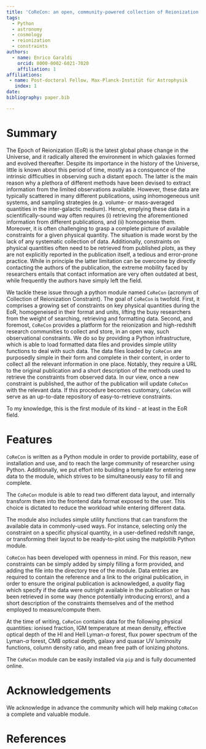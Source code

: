 ```yaml
---
title: 'CoReCon: an open, community-powered collection of Reionization constraints'
tags:
  - Python
  - astronomy
  - cosmology
  - reionization
  - constraints
authors:
  - name: Enrico Garaldi
    orcid: 0000-0002-6021-7020
    affiliation: 1
affiliations:
 - name: Post-doctoral Fellow, Max-Planck-Institüt für Astrophysik
   index: 1
date: 
bibliography: paper.bib

---
```


# Summary

The Epoch of Reionization (EoR) is the latest global phase change in the Universe, 
and it radically altered the environment in which galaxies formed and evolved
thereafter. Despite its importance in the history of the Universe, little is known
about this period of time, mostly as a consquence of the intrinsic difficulties in
observing such a distant epoch. The latter is the main reason why a plethora of different
methods have been devised to extract information from the limited observations available.
However, these data are typically scattered in many different publications, using 
inhomogeneous unit systems, and sampling strategies (e.g. volume- or mass-averaged quantities in
the inter-galactic medium). Hence, emplying these data in a scientifically-sound way
often requires (i) retrieving the aforementioned information from different publications, and
(ii) homogeneise them. Moreover, it is often challenging to grasp a complete picture of
available constraints for a given physical quantity. The situation is made worst by the lack
of any systematic collection of data. Additionally, constraints on physical quantities often
need to be retrieved from published *plots*, as they are not explicitly reported in the
publication itself, a tedious and error-prone practice. While in 
principle the latter limitation can be overcome by directly contacting the authors of the
publication, the extreme mobility faced by researchers entails that contact information are 
very often outdated at best, while frequently the authors have simply left the field.

We tackle these issue through a python module named `CoReCon` (acronym of Collection of
Reionization Constraint). The goal of `CoReCon` is twofold. First, it comprises a growing
set of constraints on key physical quantities during the EoR, homogeneised in their format
and units, lifting the busy researchers from the weight of searching, retrieving and formatting 
data. Second, and foremost, `CoReCon` provides a platform for the reionization and high-redshift 
research communities to collect and store, in an open way, such observational constraints. We do 
so by providing a Python
infrastructure, which is able to load formatted data files and provides simple utility functions
to deal with such data. The data files loaded by `CoReCon` are purposedly simple in their form and 
complete in their content, in order to collect all the relevant information in one place. Notably, 
they require a URL to the original publication and a short description of the methods used to 
retrieve the constraints from observed data.
In our view, once a new constraint is published, the author of the publication will update `CoReCon`
with the relevant data. If this procedure becomes customary, `CoReCon` will serve as an up-to-date 
repository of easy-to-retrieve constraints.

To my knowledge, this is the first module of its kind - at least in the EoR field.


# Features

`CoReCon` is written as a Python module in order to provide portability, ease of installation and use, 
and to reach the large community of researcher using Python. Additionally, we put effort into 
building a template for entering new data to the module, which strives to be simultaneously 
easy to fill and complete.

The `CoReCon` module is able to read two different data layout, and internally transform them into the
frontend data format exposed to the user. This choice is dictated to reduce the workload while
entering different data. 

The module also includes simple utility functions that can transform 
the available data in commonly-used ways. For instance, selecting only the constraint on a specific 
physical quantity, in a user-defined redshift range, or transforming their layout to be ready-to-plot using
the matplotlib Python module.

`CoReCon` has been developed with openness in mind. For this reason, new constraints can be simply added by
simply filling a form provided, and adding the file into the directory tree of the module. Data entries
are required to contain the reference and a link to the original publication, in order to ensure the original
publication is acknowledged, a *quality* flag which specify if the data were outright available in the 
publication or has been retrieved in some way (hence potentially introducing errors), and a short description
of the constraints themselves and of the method employed to measure/compute them.

At the time of writing, `CoReCon` contains data for the following physical quantities: ionised fraction,
IGM temperature at mean density, effective optical depth of the HI and HeII Lyman-$\alpha$ forest,
flux power spectrum of the Lyman-$\alpha$ forest, CMB optical depth, galaxy and quasar UV luminosity 
functions, column density ratio, and mean free path of ionizing photons.

The `CoReCon` module can be easily installed via `pip` and is fully documented online. 


# Acknowledgements

We acknowledge in advance the community which will help making `CoReCon` a complete and valuable module.


# References


